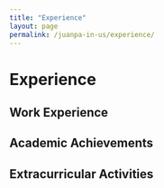 ```yaml
---
title: "Experience"
layout: page
permalink: /juanpa-in-us/experience/
---
```


# Experience

<!-- Write about your professional, academic, or extracurricular experiences here -->

## Work Experience
<!-- Add details about jobs, internships, or volunteer work -->

## Academic Achievements
<!-- Add details about notable academic projects or awards -->

## Extracurricular Activities
<!-- Add details about clubs, sports, or other activities -->
